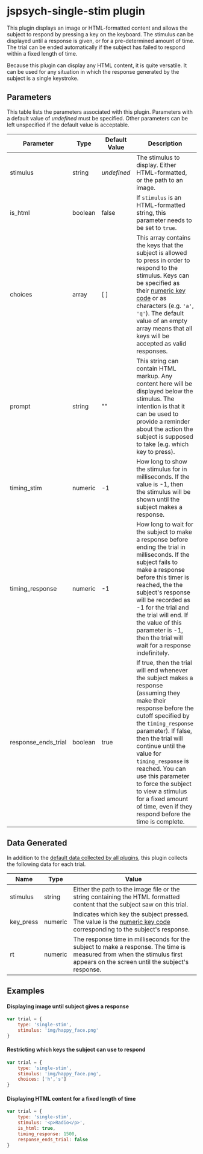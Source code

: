 # jspsych-single-stim plugin

This plugin displays an image or HTML-formatted content and allows the subject to respond by pressing a key on the keyboard. The stimulus can be displayed until a response is given, or for a pre-determined amount of time. The trial can be ended automatically if the subject has failed to respond within a fixed length of time.

Because this plugin can display any HTML content, it is quite versatile. It can be used for any situation in which the response generated by the subject is a single keystroke.

## Parameters

This table lists the parameters associated with this plugin. Parameters with a default value of *undefined* must be specified. Other parameters can be left unspecified if the default value is acceptable.

Parameter | Type | Default Value | Description
----------|------|---------------|------------
stimulus | string | *undefined* | The stimulus to display. Either HTML-formatted, or the path to an image.
is_html | boolean | false | If `stimulus` is an HTML-formatted string, this parameter needs to be set to `true`.
choices | array | [ ] | This array contains the keys that the subject is allowed to press in order to respond to the stimulus. Keys can be specified as their [numeric key code](http://www.w3schools.com/charsets/ref_html_utf8.asp) or as characters (e.g. `'a'`, `'q'`). The default value of an empty array means that all keys will be accepted as valid responses.
prompt | string | "" | This string can contain HTML markup. Any content here will be displayed below the stimulus. The intention is that it can be used to provide a reminder about the action the subject is supposed to take (e.g. which key to press).
timing_stim | numeric | -1 | How long to show the stimulus for in milliseconds. If the value is -1, then the stimulus will be shown until the subject makes a response.
timing_response | numeric | -1 | How long to wait for the subject to make a response before ending the trial in milliseconds. If the subject fails to make a response before this timer is reached, the the subject's response will be recorded as -1 for the trial and the trial will end. If the value of this parameter is -1, then the trial will wait for a response indefinitely.
response_ends_trial | boolean | true | If true, then the trial will end whenever the subject makes a response (assuming they make their response before the cutoff specified by the `timing_response` parameter). If false, then the trial will continue until the value for `timing_response` is reached. You can use this parameter to force the subject to view a stimulus for a fixed amount of time, even if they respond before the time is complete.

## Data Generated

In addition to the [default data collected by all plugins](overview#datacollectedbyplugins), this plugin collects the following data for each trial.

Name | Type | Value
-----|------|------
stimulus | string | Either the path to the image file or the string containing the HTML formatted content that the subject saw on this trial.
key_press | numeric | Indicates which key the subject pressed. The value is the [numeric key code](http://www.w3schools.com/charsets/ref_html_utf8.asp) corresponding to the subject's response.
rt | numeric | The response time in milliseconds for the subject to make a response. The time is measured from when the stimulus first appears on the screen until the subject's response.

## Examples

#### Displaying image until subject gives a response

```javascript
var trial = {
	type: 'single-stim',
	stimulus: 'img/happy_face.png'
}
```

#### Restricting which keys the subject can use to respond

```javascript
var trial = {
	type: 'single-stim',
	stimulus: 'img/happy_face.png',
	choices: ['h','s']
}
```

#### Displaying HTML content for a fixed length of time

```javascript
var trial = {
	type: 'single-stim',
	stimulus: '<p>Radio</p>',
	is_html: true,
	timing_response: 1500,
	response_ends_trial: false
}
```
